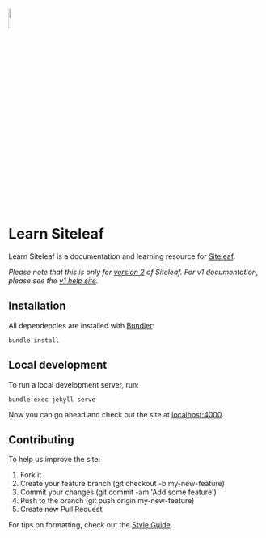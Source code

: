 <img src="https://learn.siteleaf.com/assets/images/logo.svg" width="10%">

# Learn Siteleaf

Learn Siteleaf is a documentation and learning resource for [Siteleaf](https://www.siteleaf.com).

_Please note that this is only for [version 2](https://www.siteleaf.com) of Siteleaf. For v1 documentation, please see the [v1 help site](http://v1.siteleaf.com)._

## Installation

All dependencies are installed with [Bundler](http://rubygems.org/gems/bundler):

```
bundle install
```

## Local development

To run a local development server, run:

```
bundle exec jekyll serve
```

Now you can go ahead and check out the site at [localhost:4000](http://localhost:4000).

## Contributing

To help us improve the site:

1. Fork it
2. Create your feature branch (git checkout -b my-new-feature)
3. Commit your changes (git commit -am 'Add some feature')
4. Push to the branch (git push origin my-new-feature)
5. Create new Pull Request

For tips on formatting, check out the [Style Guide](https://learn.siteleaf.com/style/).
